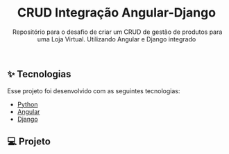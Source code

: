 <h1 align="center">
  CRUD Integração Angular-Django
</h1>

<p align="center">

 <img src="" alt="" />
  Repositório para o desafio de criar um CRUD de  gestão de produtos para uma Loja Virtual. Utilizando Angular e Django integrado
</p>
<br>

## ✨ Tecnologias

Esse projeto foi desenvolvido com as seguintes tecnologias:

- [Python](https://www.python.org/)
- [Angular](https://angular.io/)
- [Django](https://www.djangoproject.com/)

## 💻 Projeto




